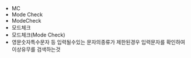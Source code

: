 ﻿- MC
- Mode Check
- ModeCheck
- 모드체크
- 모드체크(Mode Check)
- 영문숫자특수문자 등 입력될수있는 문자의종류가 제한된경우 입력문자를 확인하여 이상유무를 검색하는것
